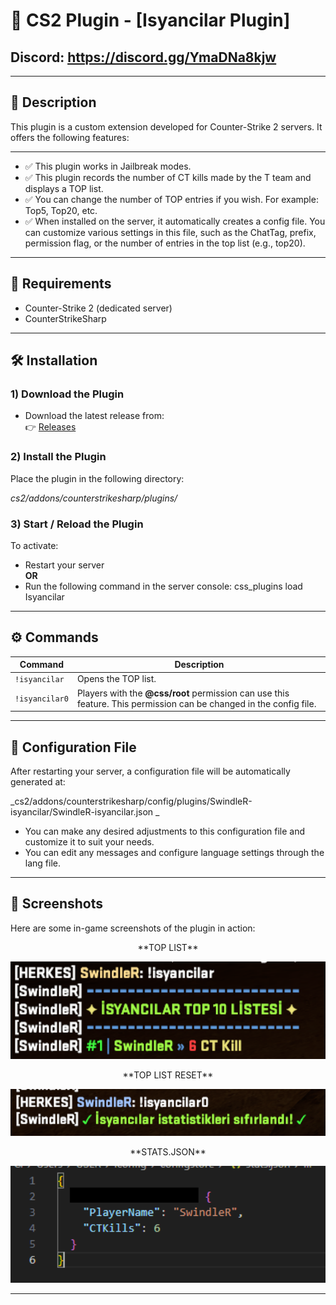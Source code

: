 # 🔫 CS2 Plugin - [Isyancilar Plugin]

## Discord: https://discord.gg/YmaDNa8kjw

---

## 📌 Description

This plugin is a custom extension developed for Counter-Strike 2 servers. It offers the following features:

---

- ✅ This plugin works in Jailbreak modes.
- ✅ This plugin records the number of CT kills made by the T team and displays a TOP list.
- ✅ You can change the number of TOP entries if you wish. For example: Top5, Top20, etc.
- ✅ When installed on the server, it automatically creates a config file. You can customize various settings in this file, such as the ChatTag, prefix, permission flag, or the number of entries in the top list (e.g., top20).

---

## 🧩 Requirements

- Counter-Strike 2 (dedicated server)
- CounterStrikeSharp

---

## 🛠️ Installation

### 1) Download the Plugin

- Download the latest release from:  
 👉 [Releases](https://github.com/SwindleR-b/CS2-Rebellion-Sound/releases)


### 2) Install the Plugin

Place the plugin in the following directory:

_cs2/addons/counterstrikesharp/plugins/_


### 3) Start / Reload the Plugin

To activate:

- Restart your server  
  **OR**
- Run the following command in the server console:
css_plugins load Isyancilar

---

## ⚙️ Commands

|    Command     |                                                          Description                                                   |
|------------    |------------------------------------------------------------------------------------------------------------------------|
| `!isyancilar`  | Opens the TOP list.                                                                                                    |
| `!isyancilar0` | Players with the **@css/root** permission can use this feature. This permission can be changed in the config file.     |

---

## 📁 Configuration File
After restarting your server, a configuration file will be automatically generated at:

_cs2/addons/counterstrikesharp/config/plugins/SwindleR-isyancilar/SwindleR-isyancilar.json _

- You can make any desired adjustments to this configuration file and customize it to suit your needs.
- You can edit any messages and configure language settings through the lang file.

---

## 📸 Screenshots

Here are some in-game screenshots of the plugin in action:

<p align="center"> **TOP LIST** </p>                                             
<p align="center"> <img src="screenshots/isyanci1.png" alt="Isyancilar" width="600"/> </p>

<p align="center"> **TOP LIST RESET** </p> 
<p align="center"> <img src="screenshots/isyanci2.png" alt="Isyancilar" width="600"/> </p>

<p align="center"> **STATS.JSON** </p> 
<p align="center"> <img src="screenshots/isyanci3.png" alt="Isyancilar" width="600"/> </p>

---



